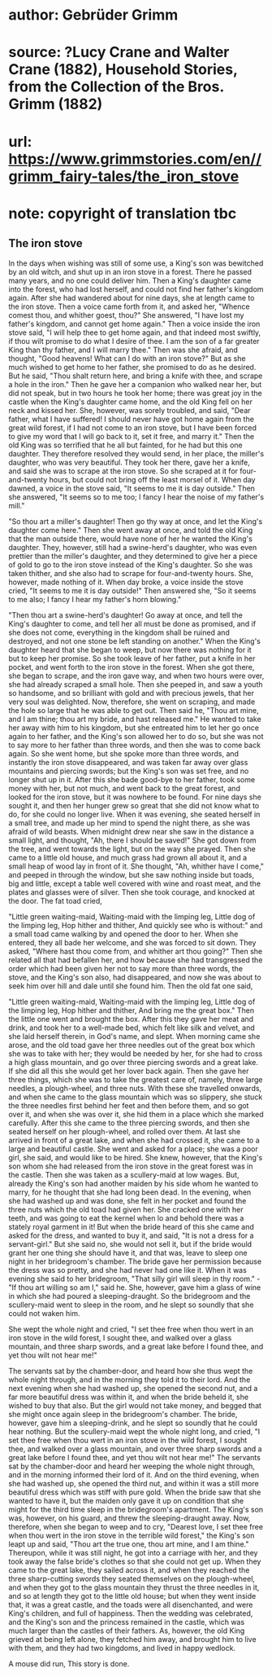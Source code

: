 # author: Gebrüder Grimm
# source: ?Lucy Crane and Walter Crane (1882), Household Stories, from the Collection of the Bros. Grimm (1882)
# url: https://www.grimmstories.com/en//grimm_fairy-tales/the_iron_stove
# note: copyright of translation tbc

## The iron stove 

In the days when wishing was still of some use, a King's son was
bewitched by an old witch, and shut up in an iron stove in a forest.
There he passed many years, and no one could deliver him. Then a King's
daughter came into the forest, who had lost herself, and could not find
her father's kingdom again. After she had wandered about for nine days,
she at length came to the iron stove. Then a voice came forth from it,
and asked her, "Whence comest thou, and whither goest, thou?" She
answered, "I have lost my father's kingdom, and cannot get home
again." Then a voice inside the iron stove said, "I will help thee to
get home again, and that indeed most swiftly, if thou wilt promise to do
what I desire of thee. I am the son of a far greater King than thy
father, and I will marry thee."
Then was she afraid, and thought, "Good heavens! What can I do with an
iron stove?" But as she much wished to get home to her father, she
promised to do as he desired. But he said, "Thou shalt return here, and
bring a knife with thee, and scrape a hole in the iron." Then he gave
her a companion who walked near her, but did not speak, but in two hours
he took her home; there was great joy in the castle when the King's
daughter came home, and the old King fell on her neck and kissed her.
She, however, was sorely troubled, and said, "Dear father, what I have
suffered! I should never have got home again from the great wild forest,
if I had not come to an iron stove, but I have been forced to give my
word that I will go back to it, set it free, and marry it." Then the
old King was so terrified that he all but fainted, for he had but this
one daughter. They therefore resolved they would send, in her place, the
miller's daughter, who was very beautiful. They took her there, gave
her a knife, and said she was to scrape at the iron stove. So she
scraped at it for four-and-twenty hours, but could not bring off the
least morsel of it. When day dawned, a voice in the stove said, "It
seems to me it is day outside." Then she answered, "It seems so to me
too; I fancy I hear the noise of my father's mill."

"So thou art a miller's daughter! Then go thy way at once, and let the
King's daughter come here." Then she went away at once, and told the
old King that the man outside there, would have none of her he wanted
the King's daughter. They, however, still had a swine-herd's daughter,
who was even prettier than the miller's daughter, and they determined
to give her a piece of gold to go to the iron stove instead of the
King's daughter. So she was taken thither, and she also had to scrape
for four-and-twenty hours. She, however, made nothing of it. When day
broke, a voice inside the stove cried, "It seems to me it is day
outside!" Then answered she, "So it seems to me also; I fancy I hear
my father's horn blowing."

"Then thou art a swine-herd's daughter! Go away at once, and tell the
King's daughter to come, and tell her all must be done as promised, and
if she does not come, everything in the kingdom shall be ruined and
destroyed, and not one stone be left standing on another." When the
King's daughter heard that she began to weep, but now there was nothing
for it but to keep her promise. So she took leave of her father, put a
knife in her pocket, and went forth to the iron stove in the forest.
When she got there, she began to scrape, and the iron gave way, and when
two hours were over, she had already scraped a small hole. Then she
peeped in, and saw a youth so handsome, and so brilliant with gold and
with precious jewels, that her very soul was delighted. Now, therefore,
she went on scraping, and made the hole so large that he was able to get
out. Then said he, "Thou art mine, and I am thine; thou art my bride,
and hast released me." He wanted to take her away with him to his
kingdom, but she entreated him to let her go once again to her father,
and the King's son allowed her to do so, but she was not to say more to
her father than three words, and then she was to come back again. So she
went home, but she spoke more than three words, and instantly the iron
stove disappeared, and was taken far away over glass mountains and
piercing swords; but the King's son was set free, and no longer shut up
in it. After this she bade good-bye to her father, took some money with
her, but not much, and went back to the great forest, and looked for the
iron stove, but it was nowhere to be found. For nine days she sought it,
and then her hunger grew so great that she did not know what to do, for
she could no longer live. When it was evening, she seated herself in a
small tree, and made up her mind to spend the night there, as she was
afraid of wild beasts. When midnight drew near she saw in the distance a
small light, and thought, "Ah, there I should be saved!" She got down
from the tree, and went towards the light, but on the way she prayed.
Then she came to a little old house, and much grass had grown all about
it, and a small heap of wood lay in front of it. She thought, "Ah,
whither have I come," and peeped in through the window, but she saw
nothing inside but toads, big and little, except a table well covered
with wine and roast meat, and the plates and glasses were of silver.
Then she took courage, and knocked at the door. The fat toad cried,


"Little green waiting-maid,
Waiting-maid with the limping leg,
Little dog of the limping leg,
Hop hither and thither,
And quickly see who is without:"
and a small toad came walking by and opened the door to her. When she
entered, they all bade her welcome, and she was forced to sit down. They
asked, "Where hast thou come from, and whither art thou going?" Then
she related all that had befallen her, and how because she had
transgressed the order which had been given her not to say more than
three words, the stove, and the King's son also, had disappeared, and
now she was about to seek him over hill and dale until she found him.
Then the old fat one said,

"Little green waiting-maid,
Waiting-maid with the limping leg,
Little dog of the limping leg,
Hop hither and thither,
And bring me the great box."
Then the little one went and brought the box. After this they gave her
meat and drink, and took her to a well-made bed, which felt like silk
and velvet, and she laid herself therein, in God's name, and slept.
When morning came she arose, and the old toad gave her three needles out
of the great box which she was to take with her; they would be needed by
her, for she had to cross a high glass mountain, and go over three
piercing swords and a great lake. If she did all this she would get her
lover back again. Then she gave her three things, which she was to take
the greatest care of, namely, three large needles, a plough-wheel, and
three nuts. With these she travelled onwards, and when she came to the
glass mountain which was so slippery, she stuck the three needles first
behind her feet and then before them, and so got over it, and when she
was over it, she hid them in a place which she marked carefully. After
this she came to the three piercing swords, and then she seated herself
on her plough-wheel, and rolled over them. At last she arrived in front
of a great lake, and when she had crossed it, she came to a large and
beautiful castle. She went and asked for a place; she was a poor girl,
she said, and would like to be hired. She knew, however, that the
King's son whom she had released from the iron stove in the great
forest was in the castle. Then she was taken as a scullery-maid at low
wages. But, already the King's son had another maiden by his side whom
he wanted to marry, for he thought that she had long been dead.
In the evening, when she had washed up and was done, she felt in her
pocket and found the three nuts which the old toad had given her. She
cracked one with her teeth, and was going to eat the kernel when lo and
behold there was a stately royal garment in it! But when the bride heard
of this she came and asked for the dress, and wanted to buy it, and
said, "It is not a dress for a servant-girl." But she said no, she
would not sell it, but if the bride would grant her one thing she should
have it, and that was, leave to sleep one night in her bridegroom's
chamber. The bride gave her permission because the dress was so pretty,
and she had never had one like it. When it was evening she said to her
bridegroom, "That silly girl will sleep in thy room." - "If thou art
willing so am I," said he. She, however, gave him a glass of wine in
which she had poured a sleeping-draught. So the bridegroom and the
scullery-maid went to sleep in the room, and he slept so soundly that
she could not waken him.

She wept the whole night and cried, "I set thee free when thou wert in
an iron stove in the wild forest, I sought thee, and walked over a glass
mountain, and three sharp swords, and a great lake before I found thee,
and yet thou wilt not hear me!"

The servants sat by the chamber-door, and heard how she thus wept the
whole night through, and in the morning they told it to their lord. And
the next evening when she had washed up, she opened the second nut, and
a far more beautiful dress was within it, and when the bride beheld it,
she wished to buy that also. But the girl would not take money, and
begged that she might once again sleep in the bridegroom's chamber. The
bride, however, gave him a sleeping-drink, and he slept so soundly that
he could hear nothing. But the scullery-maid wept the whole night long,
and cried, "I set thee free when thou wert in an iron stove in the wild
forest, I sought thee, and walked over a glass mountain, and over three
sharp swords and a great lake before I found thee, and yet thou wilt not
hear me!" The servants sat by the chamber-door and heard her weeping
the whole night through, and in the morning informed their lord of it.
And on the third evening, when she had washed up, she opened the third
nut, and within it was a still more beautiful dress which was stiff with
pure gold. When the bride saw that she wanted to have it, but the maiden
only gave it up on condition that she might for the third time sleep in
the bridegroom's apartment. The King's son was, however, on his guard,
and threw the sleeping-draught away. Now, therefore, when she began to
weep and to cry, "Dearest love, I set thee free when thou wert in the
iron stove in the terrible wild forest," the King's son leapt up and
said, "Thou art the true one, thou art mine, and I am thine."
Thereupon, while it was still night, he got into a carriage with her,
and they took away the false bride's clothes so that she could not get
up. When they came to the great lake, they sailed across it, and when
they reached the three sharp-cutting swords they seated themselves on
the plough-wheel, and when they got to the glass mountain they thrust
the three needles in it, and so at length they got to the little old
house; but when they went inside that, it was a great castle, and the
toads were all disenchanted, and were King's children, and full of
happiness. Then the wedding was celebrated, and the King's son and the
princess remained in the castle, which was much larger than the castles
of their fathers. As, however, the old King grieved at being left alone,
they fetched him away, and brought him to live with them, and they had
two kingdoms, and lived in happy wedlock.


A mouse did run,
This story is done.
